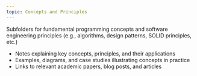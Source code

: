 ```yaml
---
topic: Concepts and Principles
---
```


Subfolders for fundamental programming concepts and software engineering principles (e.g., algorithms, design patterns, SOLID principles, etc.)

- Notes explaining key concepts, principles, and their applications
- Examples, diagrams, and case studies illustrating concepts in practice
- Links to relevant academic papers, blog posts, and articles